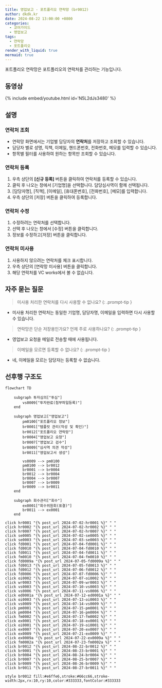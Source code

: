 ```yaml
---
title: 영업보고 - 포트폴리오 연락망 (br0012)
author: dkdk.kr
date: 2024-08-22 13:00:00 +0800
categories:
  - 코어가이드
  - 영업보고
tags:
  - 연락망
  - 포트폴리오
render_with_liquid: true
mermaid: true
---
```

포트폴리오 연락망은 포트폴리오의 연락처를 관리하는 기능입니다.

## 동영상

{% include embed/youtube.html id='N5L2dJs3480' %}

## 설명

### 연락처 조회
- 연락망 화면에서는 기업별 담당자의 **연락처**를 저장하고 조회할 수 있습니다.
- 담당자 별로 성명, 직책, 이메일, 핸드폰번호, 전화번호, 메모를 입력할 수 있습니다.
- 항목별 필터를 사용하여 원하는 항목만 조회할 수 있습니다.

### 연락처 등록
1. 우측 상단의 **[신규 등록]** 버튼을 클릭하여 연락처를 등록할 수 있습니다.
2. 클릭 후 나오는 창에서 [기업명]을 선택합니다. 담당심사역이 함께 선택됩니다.
3. [담당자명], [직책], [이메일], [휴대폰번호], [전화번호], [메모]를 입력합니다. 
4. 우측 상단의 [저장] 버튼을 클릭하여 등록합니다.

### 연락처 수정
1. 수정하려는 연락처를 선택합니다.
2. 선택 후 나오는 창에서 [수정] 버튼을 클릭합니다.
3. 정보를 수정하고[저장] 버튼을 클릭합니다.

### 연락처 미사용
1. 사용하지 않으려는 연락처를 체크 표시합니다.
2. 우측 상단의 [연락망 미사용] 버튼을 클릭합니다.
3. 해당 연락처를 VC works에서 볼 수 없습니다.

## 자주 묻는 질문

> 미사용 처리한 연락처를 다시 사용할 수 없나요?
{: .prompt-tip }

- 미사용 처리한 연락처는 동일한 기업명, 담당자명, 이메일을 입력하면 다시 사용할 수 있습니다. 

>연락망은 단순 저장용인가요? 언제 주로 사용하나요?
{: .prompt-tip }

- 영업보고 요청을 메일로 전송할 때에 사용됩니다. 

>이메일을 모르면 등록할 수 없나요?
{: .prompt-tip }

- 네, 이메일을 모르는 담당자는 등록할 수 없습니다.



## 선후행 구조도

```mermaid
flowchart TD

    subgraph 투자심의["투심"]
        vs0009["투자완료(첨부파일등록)"]
    end

    subgraph 영업보고["영업보고"]
        pm0100["포트폴리오 정보"]
        br0001["템플릿 관리(작성 및 확인)"]
        br0012["포트폴리오 연락망"]
        br0004["영업보고 요청"]
        br0007["영업보고 검수"]
        br0009["심사역 의견 작성"]
        br0011["영업보고서 생성"]

        vs0009 --> pm0100
        pm0100 --> br0012
        br0001 --> br0004
        br0012 --> br0004
        br0004 --> br0007
        br0007 --> br0009
        br0009 --> br0011
    end

    subgraph 회수관리["회수"]
        ex0001["회수위원회(표결)"]
        br0011 --> ex0001
    end

click hr0001 "{% post_url 2024-07-02-hr0001 %}" " "
click hr0002 "{% post_url 2024-07-02-hr0002 %}" " "
click hr0007 "{% post_url 2024-07-02-hr0007 %}" " "
click se0005 "{% post_url 2024-07-02-se0005 %}" " "
click se0003 "{% post_url 2024-07-03-se0003 %}" " "
click fd0001 "{% post_url 2024-07-04-fd0001 %}" " "
click fd0010 "{% post_url 2024-07-04-fd0010 %}" " "
click fd0011 "{% post_url 2024-07-04-fd0011 %}" " "
click fm0010 "{% post_url 2024-07-04-fm0010 %}" " "
click fd0009a "{% post_url 2024-07-05-fd0009a %}" " "
click fd0013 "{% post_url 2024-07-05-fd0013 %}" " "
click fd0012 "{% post_url 2024-07-06-fd0012 %}" " "
click fd0006 "{% post_url 2024-07-07-fd0006 %}" " "
click oi0002 "{% post_url 2024-07-07-oi0002 %}" " "
click wr0003 "{% post_url 2024-07-09-wr0003 %}" " "
click vs0003 "{% post_url 2024-07-10-vs0003 %}" " "
click vs0006 "{% post_url 2024-07-11-vs0006 %}" " "
click ed0001a "{% post_url 2024-07-12-ed0001a %}" " "
click oi0003 "{% post_url 2024-07-13-oi0003 %}" " "
click vs0009 "{% post_url 2024-07-14-vs0009 %}" " "
click pm0001 "{% post_url 2024-07-15-pm0001 %}" " "
click pm0004 "{% post_url 2024-07-16-pm0004 %}" " "
click fm0002 "{% post_url 2024-07-17-fm0002 %}" " "
click ex0001 "{% post_url 2024-07-18-ex0001 %}" " "
click oi0001 "{% post_url 2024-07-19-oi0001 %}" " "
click ex0007 "{% post_url 2024-07-20-ex0007 %}" " "
click ex0009 "{% post_url 2024-07-21-ex0009 %}" " "
click ex0009a "{% post_url 2024-07-22-ex0009a %}" " "
click fm0002a "{% post_url 2024-07-23-fm0002a %}" " "
click br0012 "{% post_url 2024-08-22-br0012 %}" " "
click br0001 "{% post_url 2024-08-23-br0001 %}" " "
click br0004 "{% post_url 2024-08-24-br0004 %}" " "
click br0007 "{% post_url 2024-08-25-br0007 %}" " "
click br0009 "{% post_url 2024-08-26-br0009 %}" " "
click br0011 "{% post_url 2024-08-27-br0011 %}" " "

style br0012 fill:#e6ffe6,stroke:#66cc66,stroke-width:2px,rx:10,ry:10,color:#333333,fontColor:#333333


```